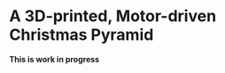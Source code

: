 A 3D-printed, Motor-driven Christmas Pyramid
============================================

**This is work in progress**
